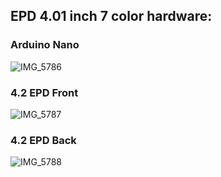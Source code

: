 ## EPD 4.01 inch 7 color hardware:

### Arduino Nano
![IMG_5786](https://github.com/JMozes16/ModCase/assets/85561037/70c8da3e-7211-4619-9a42-e0f6db115bc7)

### 4.2 EPD Front
![IMG_5787](https://github.com/JMozes16/ModCase/assets/85561037/5b546c97-cfa4-4a3e-af61-ca5c6eeafd98)

### 4.2 EPD Back
![IMG_5788](https://github.com/JMozes16/ModCase/assets/85561037/4bc9e0af-2da2-4dbe-9a1b-626d0efb11be)
